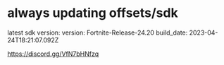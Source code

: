 # always updating offsets/sdk
latest sdk version:
version: Fortnite-Release-24.20
build_date: 2023-04-24T18:21:07.092Z

https://discord.gg/VfN7bHNfzq
